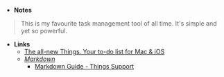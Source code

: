 - **Notes**
> This is my favourite task management tool of all time. It's simple and yet so powerful.
- **Links**
	- [The all-new Things. Your to-do list for Mac & iOS](https://culturedcode.com/things/)
	- *[Markdown](../Markdown.md)*
		- [Markdown Guide - Things Support](https://culturedcode.com/things/support/articles/4651820/)